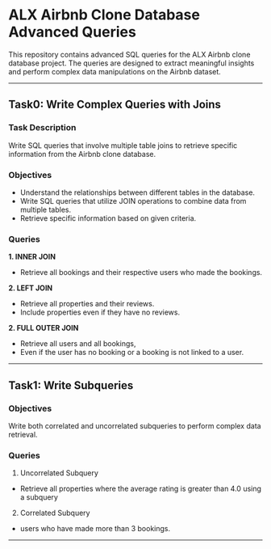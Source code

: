 # ALX Airbnb Clone Database Advanced Queries
This repository contains advanced SQL queries for the ALX Airbnb clone database project. The queries are designed to extract meaningful insights and perform complex data manipulations on the Airbnb dataset.

---

## Task0: Write Complex Queries with Joins
### Task Description
Write SQL queries that involve multiple table joins to retrieve specific information from the Airbnb clone database.

### Objectives
- Understand the relationships between different tables in the database.
- Write SQL queries that utilize JOIN operations to combine data from multiple tables.
- Retrieve specific information based on given criteria.

### Queries
**1. INNER JOIN**
- Retrieve all bookings and their respective users who made the bookings.

**2. LEFT JOIN**
- Retrieve all properties and their reviews.
- Include properties even if they have no reviews.

**2. FULL OUTER JOIN**
- Retrieve all users and all bookings, 
- Even if the user has no booking or a booking is not linked to a user.

---

## Task1: Write Subqueries
### Objectives
Write both correlated and uncorrelated subqueries to perform complex data retrieval.

### Queries
1. Uncorrelated Subquery
- Retrieve all properties where the average rating is greater than 4.0 using a subquery
2. Correlated Subquery
- users who have made more than 3 bookings.

---